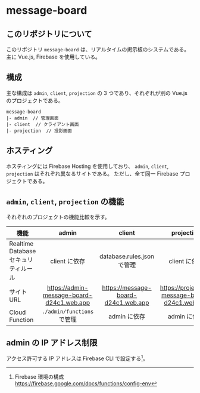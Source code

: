 # message-board

## このリポジトリについて
このリポジトリ `message-board` は、リアルタイムの掲示板のシステムである。
主に Vue.js, Firebase を使用している。


## 構成
主な構成は `admin`, `client`, `projection` の 3 つであり、それぞれが別の Vue.js のプロジェクトである。
```
message-board
|- admin  // 管理画面
|- client  // クライアント画面
|- projection  // 投影画面
```


## ホスティング
ホスティングには Firebase Hosting を使用しており、 `admin`, `client`, `projection` はそれぞれ異なるサイトである。
ただし、全て同一 Firebase プロジェクトである。


## `admin`, `client`, `projection` の機能
それぞれのプロジェクトの機能比較を示す。


|機能|admin|client|projection|
|-|:-:|:-:|:-:|
|Realtime Database セキュリティルール|client に依存|database.rules.json で管理|client に依存|
|サイトURL|https://admin-message-board-d24c1.web.app|https://message-board-d24c1.web.app|https://projection-message-board-d24c1.web.app|
|Cloud Function|`./admin/functions` で管理|admin に依存|admin に依存|


## admin の IP アドレス制限
アクセス許可する IP アドレスは Firebase CLI で設定する[^1]。

[^1]: Firebase 環境の構成  
    https://firebase.google.com/docs/functions/config-env
